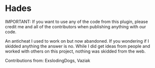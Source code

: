 # Hades
IMPORTANT: If you want to use any of the code from this plugin, please credit me and all of the contributors when publishing anything with our code.

An anticheat I used to work on but now abandoned. If you wondering if I skidded anything the answer is no. While I did get ideas from people and worked with others on this project, nothing was skidded from the web.

Contributions from: ExslodingDogs, Vaziak
